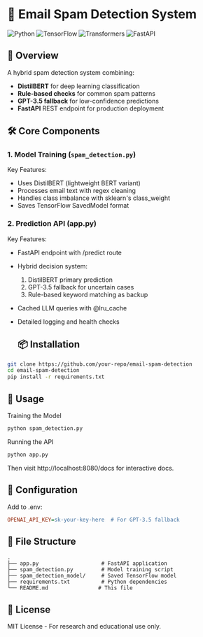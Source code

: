 # 📧 Email Spam Detection System

![Python](https://img.shields.io/badge/Python-3.8%2B-blue)
![TensorFlow](https://img.shields.io/badge/TensorFlow-2.12%2B-orange)
![Transformers](https://img.shields.io/badge/🤗_Transformers-4.30%2B-yellow)
![FastAPI](https://img.shields.io/badge/FastAPI-0.95%2B-green)

## 🌟 Overview
A hybrid spam detection system combining:
- **DistilBERT** for deep learning classification
- **Rule-based checks** for common spam patterns
- **GPT-3.5 fallback** for low-confidence predictions
- **FastAPI** REST endpoint for production deployment

## 🛠️ Core Components

### 1. Model Training (`spam_detection.py`)

Key Features:
- Uses DistilBERT (lightweight BERT variant)
- Processes email text with regex cleaning
- Handles class imbalance with sklearn's class_weight
- Saves TensorFlow SavedModel format


### 2. Prediction API (app.py)
Key Features:
- FastAPI endpoint with /predict route
- Hybrid decision system:
  1. DistilBERT primary prediction
  2. GPT-3.5 fallback for uncertain cases
  3. Rule-based keyword matching as backup
- Cached LLM queries with @lru_cache
- Detailed logging and health checks

  ## 📦 Installation
```bash
git clone https://github.com/your-repo/email-spam-detection
cd email-spam-detection
pip install -r requirements.txt
```

## 🚀 Usage
Training the Model
```bash
python spam_detection.py
  ```

Running the API
```bash
python app.py
```
Then visit http://localhost:8080/docs for interactive docs.

## 🔧 Configuration
Add to .env:
```ini
OPENAI_API_KEY=sk-your-key-here  # For GPT-3.5 fallback
```

## 📂 File Structure
```
.
├── app.py                    # FastAPI application
├── spam_detection.py         # Model training script
├── spam_detection_model/     # Saved TensorFlow model
├── requirements.txt          # Python dependencies
└── README.md                # This file
```

## 📜 License
MIT License - For research and educational use only.
